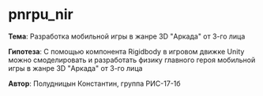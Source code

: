 # pnrpu_nir

**Тема**: Разработка мобильной игры в жанре 3D "Аркада" от 3-го лица

**Гипотеза**: С помощью компонента Rigidbody в игровом движке Unity можно смоделировать и разработать физику главного героя мобильной игры в жанре 3D "Аркада" от 3-го лица

**Автор**: Полудницын Константин, группа РИС-17-1б
